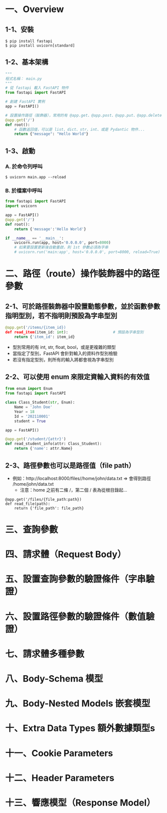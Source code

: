 # 一、Overview
## 1-1、安裝
```
$ pip install fastapi
$ pip install uvicorn[standard]
```
## 1-2、基本架構
```python
"""
程式名稱： main.py
"""
# 從 fastapi 載入 FastAPI 物件
from fastapi import FastAPI

# 創建 FastAPI 實例
app = FastAPI()

# 設置操作路徑（裝飾器），常用的有 @app.get、@app.post、@app.put、@app.delete
@app.get('/')                               
def root():
    # 函數返回值，可以是 list、dict、str、int、或是 Pydantic 物件...
    return {"message": "Hello World"}
```
## 1-3、啟動
### A. 於命令列呼叫
```
$ uvicorn main.app --reload
```
### B. 於檔案中呼叫
```python
from fastapi import FastAPI
import uvicorn

app = FastAPI()
@app.get('/')
def root():
    return {'message':'Hello World'}

if __name__ == '__main__':
    uvicorn.run(app, host='0.0.0.0', port=8000)
    # 如果要設置更新後自動重啟，則 1st 參數必須為字串
    # uvicorn.run('main:app', host='0.0.0.0', port=8000, reload=True)
```

# 二、路徑（route）操作裝飾器中的路徑參數
## 2-1、可於路徑裝飾器中設置動態參數，並於函數參數指明型別，若不指明則預設為字串型別
```python
@app.get('/items/{item_id})
def read_item(item_id: int):                    # 預設為字串型別
    return {'item_id': item_id}
```
- 型別常用的有 int, str, float, bool，或是更複雜的類型
- 當指定了型別，FastAPI 會針對輸入的資料作型別檢驗
- 若沒有指定型別，則所有的輸入將都會視為字串型別
## 2-2、可以使用 enum 來限定資輸入資料的有效值
```python
from enum import Enum
from fastapi import FastAPI

class Class_Student(str, Enum):
    Name = 'John Doe'
    Year = 18
    Id = '202110001'
    student = True

app = FastAPI()

@app.get('/student/{attr}')
def read_student_info(attr: Class_Student):
    return {'name': attr.Name}
```
## 2-3、路徑參數也可以是路徑值（file path）
- 例如：http://localhost:8000/files/$/$home/john/data.txt $\Rightarrow$ 會得到路徑 /home/john/data.txt
  - 注意：home 之前有二條 /，第二個 / 表為從根目錄起…
```pthon
@app.get('/files/{file_path:path})
def read_file(path):
    return {'file_path': file_path}
```

# 三、查詢參數

# 四、請求體（Request Body）

# 五、設置查詢參數的驗證條件（字串驗證）

# 六、設置路徑參數的驗證條件（數值驗證）

# 七、請求體多種參數

# 八、Body-Schema 模型

# 九、Body-Nested Models 嵌套模型

# 十、Extra Data Types 額外數據類型s

# 十一、Cookie Parameters

# 十二、Header Parameters

# 十三、響應模型（Response Model）
